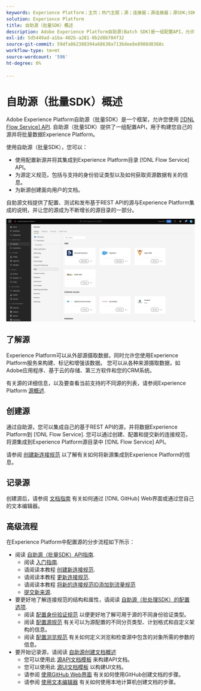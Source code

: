 ```yaml
---
keywords: Experience Platform；主页；热门主题；源；连接器；源连接器；源SDK;SDK
solution: Experience Platform
title: 自助源（批量SDK）概述
description: Adobe Experience Platform自助源(Batch SDK)是一组配置API，允许您使用流量服务API集成基于REST API的源，以将数据引入Experience Platform。
exl-id: 5d5449ad-a1ba-402b-a281-0b2d8b704f32
source-git-commit: 59dfa862388394a68630a7136dee8e8988d0368c
workflow-type: tm+mt
source-wordcount: '596'
ht-degree: 0%

---
```


# 自助源（批量SDK）概述

Adobe Experience Platform自助源（批量SDK）是一个框架，允许您使用 [[!DNL Flow Service] API](https://www.adobe.io/experience-platform-apis/references/flow-service/). 自助源（批量SDK）提供了一组配置API，用于构建您自己的源并将批量数据Experience Platform。

使用自助源（批量SDK），您可以：

* 使用配置新源并将其集成到Experience Platform目录 [!DNL Flow Service] API。
* 为源定义规范，包括与支持的身份验证类型以及如何获取资源数据有关的信息。
* 为新源创建面向用户的文档。

自助源文档提供了配置、测试和发布基于REST API的源与Experience Platform集成的说明，并让您的源成为不断增长的源目录的一部分。

![目录](./assets/catalog.png)

## 了解源

Experience Platform可以从外部源摄取数据，同时允许您使用Experience Platform服务来构建、标记和增强该数据。 您可以从各种来源摄取数据，如Adobe应用程序、基于云的存储、第三方软件和您的CRM系统。

有关源的详细信息，以及要查看当前支持的不同源的列表，请参阅Experience Platform [源概述](../home.md).

## 创建源

通过自助源，您可以集成自己的基于REST API的源，并将数据Experience Platform到 [!DNL Flow Service]. 您可以通过创建、配置和提交新的连接规范，将源集成到Experience Platform源目录中 [!DNL Flow Service] API。

请参阅 [创建新连接规范](./api/api-overview.md) 以了解有关如何将新源集成到Experience Platform的信息。

## 记录源

创建源后，请参阅 [文档指南](./documentation/doc-overview.md) 有关如何通过 [!DNL GitHub] Web界面或通过您自己的文本编辑器。

## 高级流程

在Experience Platform中配置源的分步流程如下所示：

* 阅读 [自助源（批量SDK）API指南](./api/api-overview.md).
   * 阅读 [入门指南](./api/getting-started.md).
   * 请阅读本教程 [创建新连接规范](./api/create.md).
   * 请阅读本教程 [更新连接规范](./api/update-connection-specs.md).
   * 请阅读本教程 [将新的连接规范ID添加到流量规范](./api/update-flow-specs.md)
   * [提交新来源](./api/submit.md).
* 要更好地了解连接规范的结构和属性，请阅读 [自助源（批处理SDK）的配置选项](./config/config.md).
   * 阅读 [配置身份验证规范](./config/authspec.md) 以便更好地了解可用于源的不同身份验证类型。
   * 阅读 [配置源规范](./config/sourcespec.md) 有关可以为源配置的不同分页类型、计划格式和自定义架构的信息。
   * 阅读 [配置浏览规范](./config/explorespec.md) 有关如何定义浏览和检查源中包含的对象所需的参数的信息。
* 要开始记录源，请阅读 [自助源创建文档概述](./documentation/doc-overview.md)
   * 您可以使用此 [源API文档模板](./documentation/template.md) 来构建API文档。
   * 您可以使用此 [源UI文档模板](./documentation/ui-template.md) 以构建UI文档。
   * 请参阅 [使用GitHub Web界面](./documentation/github.md) 有关如何使用GitHub创建文档的步骤。
   * 请参阅 [使用文本编辑器](./documentation/text-editor.md) 有关如何使用本地计算机创建文档的步骤。
